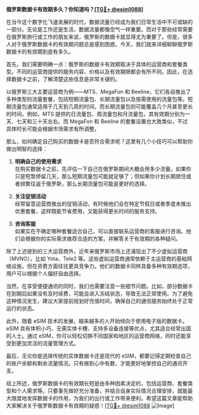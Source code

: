 **俄罗斯数据卡有效期多久？你知道吗？[[TG💪+ @esim1088](https://t.me/s/esim1088)]**

在当今这个数字化飞速发展的时代，数据流量已经成为我们日常生活中不可或缺的一部分。无论是工作还是生活，数据流量都像空气一样重要。而对于那些经常需要在俄罗斯旅行或工作的朋友来说，俄罗斯的数据卡就显得尤为重要了。但是，很多人对于俄罗斯数据卡的有效期问题总是感到困惑。今天，我们就来详细聊聊俄罗斯数据卡的有效期到底有多久。

首先，我们需要明确一点：俄罗斯的数据卡有效期取决于具体的运营商和套餐类型。不同的运营商提供的服务内容、价格以及有效期限都会有所不同。因此，在选择数据卡之前，了解清楚这些信息是非常关键的。

以俄罗斯三大主要运营商为例——MTS、MegaFon 和 Beeline，它们各自推出了多种类型的流量套餐，包括短期流量包、长期流量包以及按需使用的流量包等。短期流量包通常适用于几天到几周的时间，而长期流量包则可能覆盖几个月甚至更长的时间。例如，MTS 提供的日流量包、周流量包和月流量包，其有效期分别为一天、七天和三十天左右。而 MegaFon 和 Beeline 的套餐设置也大致类似，不过具体时长可能会根据市场需求有所调整。

那么，如何确定自己购买的数据卡是否符合需求呢？这里有几个小技巧可以帮助你做出明智的选择：

1. **明确自己的使用需求**  
   在购买数据卡之前，先评估一下自己在俄罗斯期间大概会用多少流量。如果你只是短暂停留几天，那么短期流量包可能就足够了；但如果你计划长期居住或者频繁往返于俄罗斯，那么长期流量包可能是更好的选择。

2. **关注促销活动**  
   经常留意运营商推出的促销活动，有时候他们会在特定节假日或者季度末推出优惠套餐，这样既能节省费用，又能获得更长时间的服务支持。

3. **咨询客服**  
   如果实在不确定哪种套餐适合自己，可以直接联系运营商的客服进行咨询。他们会根据你的实际需求推荐合适的方案，并解答关于有效期的各种疑问。

除了上述提到的三大运营商外，近年来俄罗斯市场上还涌现出了不少虚拟运营商（MVNO），比如 Yota、Tele2 等。这些虚拟运营商通常依赖于主运营商的基础网络设施，但在资费方面往往更具竞争力。他们的数据卡同样具备多种有效期选项，用户可以根据个人偏好自由选择。

当然，在享受便捷通讯的同时，我们也需要注意一些细节问题。比如，部分数据卡在到期后如果没有及时续费，可能会进入冻结状态，导致无法正常使用。为了避免这种情况发生，建议大家提前规划好充值时间，确保自己的通信服务始终处于正常运行的状态。

此外，随着 eSIM 技术的发展，越来越多的人开始倾向于使用电子版的数据卡。eSIM 具有体积小巧、无需实体卡槽、支持多设备连接等优点，尤其适合经常出国的人士。通过 eSIM，你可以轻松切换不同国家和地区的运营商网络，同时还能享受到更加灵活的流量管理方式。

最后，无论你是选择传统的实体数据卡还是现代的 eSIM，都要记得定期检查自己的账户余额和剩余流量情况。只有做到心中有数，才能更好地掌控自己的通讯开支。

综上所述，俄罗斯数据卡的有效期长短是由多种因素决定的，包括运营商、套餐类型和个人需求等。只要事先做好充分准备，并结合自身实际情况合理安排，就能最大限度地发挥数据卡的作用，为我们的出行或工作带来便利。希望这篇文章能帮助大家解决关于俄罗斯数据卡有效期的疑惑！[[TG💪+ @esim1088](https://t.me/s/esim1088) ![Image](https://i.postimg.cc/4NQfJmqS/Snipaste-2025-05-13-00-14-12.png)]